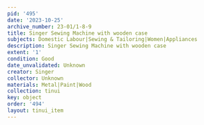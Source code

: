 ```yaml
---
pid: '495'
date: '2023-10-25'
archive_number: 23-01/1-8-9
title: Singer Sewing Machine with wooden case
subjects: Domestic Labour|Sewing & Tailoring|Women|Appliances
description: Singer Sewing Machine with wooden case
extent: '1'
condition: Good
date_unvalidated: Unknown
creator: Singer
collector: Unknown
materials: Metal|Paint|Wood
collection: tinui
key: object
order: '494'
layout: tinui_item
---
```

